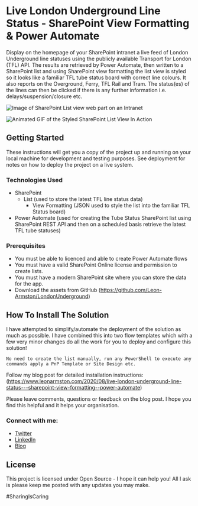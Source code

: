 # Live London Underground Line Status - SharePoint View Formatting & Power Automate

Display on the homepage of your SharePoint intranet a live feed of London Underground line statuses using the publicly available Transport for London (TFL) API. The results are retrieved by Power Automate, then written to a SharePoint list and using SharePoint view formatting the list view is styled so it looks like a familiar TFL tube status board with correct line colours. It also reports on the Overground, Ferry, TFL Rail and Tram. The status(es) of the lines can then be clicked if there is any further information i.e. delays/suspension/closure etc. 

![Image of SharePoint List view web part on an Intranet](https://user-images.githubusercontent.com/12968962/90440646-80160400-e0cf-11ea-8cbd-9deeefea22ce.png)

![Animated GIF of the Styled SharePoint List View In Action](https://user-images.githubusercontent.com/12968962/90440536-4cd37500-e0cf-11ea-8d65-7a76f7a8db17.gif)

## Getting Started

These instructions will get you a copy of the project up and running on your local machine for development and testing purposes. See deployment for notes on how to deploy the project on a live system.

### Technologies Used

* SharePoint 
  * List (used to store the latest TFL line status data)
    * View Formatting (JSON used to style the list into the familiar TFL Status board)
* Power Automate (used for creating the Tube Status SharePoint list using SharePoint REST API and then on a scheduled basis retrieve the latest TFL tube statuses)

### Prerequisites

* You must be able to licenced and able to create Power Automate flows
* You must have a valid SharePoint Online license and permission to create lists.
* You must have a modern SharePoint site where you can store the data for the app.
* Download the assets from GitHub (https://github.com/Leon-Armston/LondonUnderground)

## How To Install The Solution

I have attempted to simplify/automate the deployment of the solution as much as possible. I have combined this into two flow templates which with a few very minor changes do all the work for you to deploy and configure this solution!
```
No need to create the list manually, run any PowerShell to execute any commands apply a PnP Template or Site Design etc.
```
Follow my blog post for detailed installation instructions:
(https://www.leonarmston.com/2020/08/live-london-underground-line-status---sharepoint-view-formatting--power-automate)

Please leave comments, questions or feedback on the blog post. I hope you find this helpful and it helps your organisation.

### Connect with me:
* [Twitter](https://twitter.com/LeonArmston)
* [LinkedIn](https://linkedin.com/in/leon-armston)
* [Blog](https://www.leonarmston.com)

## License

This project is licensed under Open Source - I hope it can help you! All I ask is please keep me posted with any updates you may make.

\#SharingIsCaring


